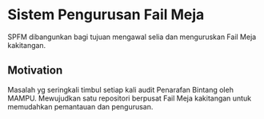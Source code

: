 Sistem Pengurusan Fail Meja
====

SPFM dibangunkan bagi tujuan mengawal selia dan menguruskan Fail Meja kakitangan.

## Motivation
Masalah yg seringkali timbul setiap kali audit Penarafan Bintang oleh MAMPU.
Mewujudkan satu repositori berpusat Fail Meja kakitangan untuk memudahkan pemantauan dan pengurusan.

